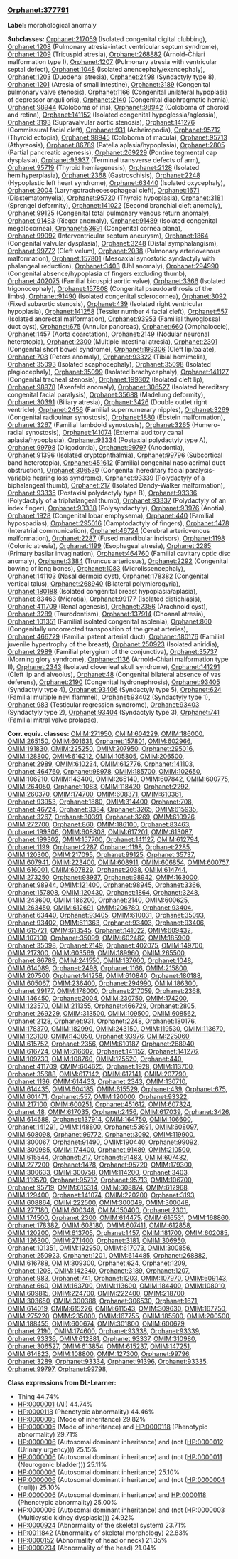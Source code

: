 
### [Orphanet:377791](http://www.orpha.net/ORDO/Orphanet_377791)
**Label:** morphological anomaly

**Subclasses:** [Orphanet:217059](http://www.orpha.net/ORDO/Orphanet_217059) (Isolated congenital digital clubbing), [Orphanet:1208](http://www.orpha.net/ORDO/Orphanet_1208) (Pulmonary atresia-intact ventricular septum syndrome), [Orphanet:1209](http://www.orpha.net/ORDO/Orphanet_1209) (Tricuspid atresia), [Orphanet:268882](http://www.orpha.net/ORDO/Orphanet_268882) (Arnold-Chiari malformation type I), [Orphanet:1207](http://www.orpha.net/ORDO/Orphanet_1207) (Pulmonary atresia with ventricular septal defect), [Orphanet:1048](http://www.orpha.net/ORDO/Orphanet_1048) (Isolated anencephaly/exencephaly), [Orphanet:1203](http://www.orpha.net/ORDO/Orphanet_1203) (Duodenal atresia), [Orphanet:2498](http://www.orpha.net/ORDO/Orphanet_2498) (Syndactyly type 8), [Orphanet:1201](http://www.orpha.net/ORDO/Orphanet_1201) (Atresia of small intestine), [Orphanet:3189](http://www.orpha.net/ORDO/Orphanet_3189) (Congenital pulmonary valve stenosis), [Orphanet:1166](http://www.orpha.net/ORDO/Orphanet_1166) (Congenital unilateral hypoplasia of depressor anguli oris), [Orphanet:2140](http://www.orpha.net/ORDO/Orphanet_2140) (Congenital diaphragmatic hernia), [Orphanet:98944](http://www.orpha.net/ORDO/Orphanet_98944) (Coloboma of iris), [Orphanet:98942](http://www.orpha.net/ORDO/Orphanet_98942) (Coloboma of choroid and retina), [Orphanet:141152](http://www.orpha.net/ORDO/Orphanet_141152) (Isolated congenital hypoglossia/aglossia), [Orphanet:3193](http://www.orpha.net/ORDO/Orphanet_3193) (Supravalvular aortic stenosis), [Orphanet:141276](http://www.orpha.net/ORDO/Orphanet_141276) (Commissural facial cleft), [Orphanet:931](http://www.orpha.net/ORDO/Orphanet_931) (Acheiropodia), [Orphanet:95712](http://www.orpha.net/ORDO/Orphanet_95712) (Thyroid ectopia), [Orphanet:98945](http://www.orpha.net/ORDO/Orphanet_98945) (Coloboma of macula), [Orphanet:95713](http://www.orpha.net/ORDO/Orphanet_95713) (Athyreosis), [Orphanet:86789](http://www.orpha.net/ORDO/Orphanet_86789) (Patella aplasia/hypoplasia), [Orphanet:2805](http://www.orpha.net/ORDO/Orphanet_2805) (Partial pancreatic agenesis), [Orphanet:269229](http://www.orpha.net/ORDO/Orphanet_269229) (Pontine tegmental cap dysplasia), [Orphanet:93937](http://www.orpha.net/ORDO/Orphanet_93937) (Terminal transverse defects of arm), [Orphanet:95719](http://www.orpha.net/ORDO/Orphanet_95719) (Thyroid hemiagenesis), [Orphanet:2128](http://www.orpha.net/ORDO/Orphanet_2128) (Isolated hemihyperplasia), [Orphanet:2368](http://www.orpha.net/ORDO/Orphanet_2368) (Gastroschisis), [Orphanet:2248](http://www.orpha.net/ORDO/Orphanet_2248) (Hypoplastic left heart syndrome), [Orphanet:63440](http://www.orpha.net/ORDO/Orphanet_63440) (Isolated oxycephaly), [Orphanet:2004](http://www.orpha.net/ORDO/Orphanet_2004) (Laryngotracheoesophageal cleft), [Orphanet:1671](http://www.orpha.net/ORDO/Orphanet_1671) (Diastematomyelia), [Orphanet:95720](http://www.orpha.net/ORDO/Orphanet_95720) (Thyroid hypoplasia), [Orphanet:3181](http://www.orpha.net/ORDO/Orphanet_3181) (Sprengel deformity), [Orphanet:141022](http://www.orpha.net/ORDO/Orphanet_141022) (Second branchial cleft anomaly), [Orphanet:99125](http://www.orpha.net/ORDO/Orphanet_99125) (Congenital total pulmonary venous return anomaly), [Orphanet:91483](http://www.orpha.net/ORDO/Orphanet_91483) (Rieger anomaly), [Orphanet:91489](http://www.orpha.net/ORDO/Orphanet_91489) (Isolated congenital megalocornea), [Orphanet:53691](http://www.orpha.net/ORDO/Orphanet_53691) (Congenital cornea plana), [Orphanet:99092](http://www.orpha.net/ORDO/Orphanet_99092) (Interventricular septum aneurysm), [Orphanet:1864](http://www.orpha.net/ORDO/Orphanet_1864) (Congenital valvular dysplasia), [Orphanet:3248](http://www.orpha.net/ORDO/Orphanet_3248) (Distal symphalangism), [Orphanet:99772](http://www.orpha.net/ORDO/Orphanet_99772) (Cleft velum), [Orphanet:2038](http://www.orpha.net/ORDO/Orphanet_2038) (Pulmonary arteriovenous malformation), [Orphanet:157801](http://www.orpha.net/ORDO/Orphanet_157801) (Mesoaxial synostotic syndactyly with phalangeal reduction), [Orphanet:3403](http://www.orpha.net/ORDO/Orphanet_3403) (Uhl anomaly), [Orphanet:294990](http://www.orpha.net/ORDO/Orphanet_294990) (Congenital absence/hypoplasia of fingers excluding thumb), [Orphanet:402075](http://www.orpha.net/ORDO/Orphanet_402075) (Familial bicuspid aortic valve), [Orphanet:3366](http://www.orpha.net/ORDO/Orphanet_3366) (Isolated trigonocephaly), [Orphanet:157808](http://www.orpha.net/ORDO/Orphanet_157808) (Congenital pseudoarthrosis of the limbs), [Orphanet:91490](http://www.orpha.net/ORDO/Orphanet_91490) (Isolated congenital sclerocornea), [Orphanet:3092](http://www.orpha.net/ORDO/Orphanet_3092) (Fixed subaortic stenosis), [Orphanet:439](http://www.orpha.net/ORDO/Orphanet_439) (Isolated right ventricular hypoplasia), [Orphanet:141258](http://www.orpha.net/ORDO/Orphanet_141258) (Tessier number 4 facial cleft), [Orphanet:557](http://www.orpha.net/ORDO/Orphanet_557) (Isolated anorectal malformation), [Orphanet:93953](http://www.orpha.net/ORDO/Orphanet_93953) (Familial thyroglossal duct cyst), [Orphanet:675](http://www.orpha.net/ORDO/Orphanet_675) (Annular pancreas), [Orphanet:660](http://www.orpha.net/ORDO/Orphanet_660) (Omphalocele), [Orphanet:1457](http://www.orpha.net/ORDO/Orphanet_1457) (Aorta coarctation), [Orphanet:2149](http://www.orpha.net/ORDO/Orphanet_2149) (Nodular neuronal heterotopia), [Orphanet:2300](http://www.orpha.net/ORDO/Orphanet_2300) (Multiple intestinal atresia), [Orphanet:2301](http://www.orpha.net/ORDO/Orphanet_2301) (Congenital short bowel syndrome), [Orphanet:199306](http://www.orpha.net/ORDO/Orphanet_199306) (Cleft lip/palate), [Orphanet:708](http://www.orpha.net/ORDO/Orphanet_708) (Peters anomaly), [Orphanet:93322](http://www.orpha.net/ORDO/Orphanet_93322) (Tibial hemimelia), [Orphanet:35093](http://www.orpha.net/ORDO/Orphanet_35093) (Isolated scaphocephaly), [Orphanet:35098](http://www.orpha.net/ORDO/Orphanet_35098) (Isolated plagiocephaly), [Orphanet:35099](http://www.orpha.net/ORDO/Orphanet_35099) (Isolated brachycephaly), [Orphanet:141127](http://www.orpha.net/ORDO/Orphanet_141127) (Congenital tracheal stenosis), [Orphanet:199302](http://www.orpha.net/ORDO/Orphanet_199302) (Isolated cleft lip), [Orphanet:98978](http://www.orpha.net/ORDO/Orphanet_98978) (Axenfeld anomaly), [Orphanet:306527](http://www.orpha.net/ORDO/Orphanet_306527) (Isolated hereditary congenital facial paralysis), [Orphanet:35688](http://www.orpha.net/ORDO/Orphanet_35688) (Madelung deformity), [Orphanet:30391](http://www.orpha.net/ORDO/Orphanet_30391) (Biliary atresia), [Orphanet:3426](http://www.orpha.net/ORDO/Orphanet_3426) (Double outlet right ventricle), [Orphanet:2456](http://www.orpha.net/ORDO/Orphanet_2456) (Familial supernumerary nipples), [Orphanet:3269](http://www.orpha.net/ORDO/Orphanet_3269) (Congenital radioulnar synostosis), [Orphanet:1880](http://www.orpha.net/ORDO/Orphanet_1880) (Ebstein malformation), [Orphanet:3267](http://www.orpha.net/ORDO/Orphanet_3267) (Familial lambdoid synostosis), [Orphanet:3265](http://www.orpha.net/ORDO/Orphanet_3265) (Humero-radial synostosis), [Orphanet:141074](http://www.orpha.net/ORDO/Orphanet_141074) (External auditory canal aplasia/hypoplasia), [Orphanet:93334](http://www.orpha.net/ORDO/Orphanet_93334) (Postaxial polydactyly type A), [Orphanet:99798](http://www.orpha.net/ORDO/Orphanet_99798) (Oligodontia), [Orphanet:99797](http://www.orpha.net/ORDO/Orphanet_99797) (Anodontia), [Orphanet:91396](http://www.orpha.net/ORDO/Orphanet_91396) (Isolated cryptophthalmia), [Orphanet:99796](http://www.orpha.net/ORDO/Orphanet_99796) (Subcortical band heterotopia), [Orphanet:451612](http://www.orpha.net/ORDO/Orphanet_451612) (Familial congenital nasolacrimal duct obstruction), [Orphanet:306530](http://www.orpha.net/ORDO/Orphanet_306530) (Congenital hereditary facial paralysis-variable hearing loss syndrome), [Orphanet:93339](http://www.orpha.net/ORDO/Orphanet_93339) (Polydactyly of a biphalangeal thumb), [Orphanet:217](http://www.orpha.net/ORDO/Orphanet_217) (Isolated Dandy-Walker malformation), [Orphanet:93335](http://www.orpha.net/ORDO/Orphanet_93335) (Postaxial polydactyly type B), [Orphanet:93336](http://www.orpha.net/ORDO/Orphanet_93336) (Polydactyly of a triphalangeal thumb), [Orphanet:93337](http://www.orpha.net/ORDO/Orphanet_93337) (Polydactyly of an index finger), [Orphanet:93338](http://www.orpha.net/ORDO/Orphanet_93338) (Polysyndactyly), [Orphanet:93976](http://www.orpha.net/ORDO/Orphanet_93976) (Anotia), [Orphanet:1928](http://www.orpha.net/ORDO/Orphanet_1928) (Congenital lobar emphysema), [Orphanet:440](http://www.orpha.net/ORDO/Orphanet_440) (Familial hypospadias), [Orphanet:295016](http://www.orpha.net/ORDO/Orphanet_295016) (Camptodactyly of fingers), [Orphanet:1478](http://www.orpha.net/ORDO/Orphanet_1478) (Interatrial communication), [Orphanet:46724](http://www.orpha.net/ORDO/Orphanet_46724) (Cerebral arteriovenous malformation), [Orphanet:2287](http://www.orpha.net/ORDO/Orphanet_2287) (Fused mandibular incisors), [Orphanet:1198](http://www.orpha.net/ORDO/Orphanet_1198) (Colonic atresia), [Orphanet:1199](http://www.orpha.net/ORDO/Orphanet_1199) (Esophageal atresia), [Orphanet:2285](http://www.orpha.net/ORDO/Orphanet_2285) (Primary basilar invagination), [Orphanet:464760](http://www.orpha.net/ORDO/Orphanet_464760) (Familial cavitary optic disc anomaly), [Orphanet:3384](http://www.orpha.net/ORDO/Orphanet_3384) (Truncus arteriosus), [Orphanet:2292](http://www.orpha.net/ORDO/Orphanet_2292) (Congenital bowing of long bones), [Orphanet:1083](http://www.orpha.net/ORDO/Orphanet_1083) (Microlissencephaly), [Orphanet:141103](http://www.orpha.net/ORDO/Orphanet_141103) (Nasal dermoid cyst), [Orphanet:178382](http://www.orpha.net/ORDO/Orphanet_178382) (Congenital vertical talus), [Orphanet:268940](http://www.orpha.net/ORDO/Orphanet_268940) (Bilateral polymicrogyria), [Orphanet:180188](http://www.orpha.net/ORDO/Orphanet_180188) (Isolated congenital breast hypoplasia/aplasia), [Orphanet:83463](http://www.orpha.net/ORDO/Orphanet_83463) (Microtia), [Orphanet:99177](http://www.orpha.net/ORDO/Orphanet_99177) (Isolated distichiasis), [Orphanet:411709](http://www.orpha.net/ORDO/Orphanet_411709) (Renal agenesis), [Orphanet:2356](http://www.orpha.net/ORDO/Orphanet_2356) (Arachnoid cyst), [Orphanet:3289](http://www.orpha.net/ORDO/Orphanet_3289) (Taurodontism), [Orphanet:137914](http://www.orpha.net/ORDO/Orphanet_137914) (Choanal atresia), [Orphanet:101351](http://www.orpha.net/ORDO/Orphanet_101351) (Familial isolated congenital asplenia), [Orphanet:860](http://www.orpha.net/ORDO/Orphanet_860) (Congenitally uncorrected transposition of the great arteries), [Orphanet:466729](http://www.orpha.net/ORDO/Orphanet_466729) (Familial patent arterial duct), [Orphanet:180176](http://www.orpha.net/ORDO/Orphanet_180176) (Familial juvenile hypertrophy of the breast), [Orphanet:250923](http://www.orpha.net/ORDO/Orphanet_250923) (Isolated aniridia), [Orphanet:2989](http://www.orpha.net/ORDO/Orphanet_2989) (Familial pterygium of the conjunctiva), [Orphanet:35737](http://www.orpha.net/ORDO/Orphanet_35737) (Morning glory syndrome), [Orphanet:1136](http://www.orpha.net/ORDO/Orphanet_1136) (Arnold-Chiari malformation type II), [Orphanet:2343](http://www.orpha.net/ORDO/Orphanet_2343) (Isolated cloverleaf skull syndrome), [Orphanet:141291](http://www.orpha.net/ORDO/Orphanet_141291) (Cleft lip and alveolus), [Orphanet:48](http://www.orpha.net/ORDO/Orphanet_48) (Congenital bilateral absence of vas deferens), [Orphanet:2190](http://www.orpha.net/ORDO/Orphanet_2190) (Congenital hydronephrosis), [Orphanet:93405](http://www.orpha.net/ORDO/Orphanet_93405) (Syndactyly type 4), [Orphanet:93406](http://www.orpha.net/ORDO/Orphanet_93406) (Syndactyly type 5), [Orphanet:624](http://www.orpha.net/ORDO/Orphanet_624) (Familial multiple nevi flammei), [Orphanet:93402](http://www.orpha.net/ORDO/Orphanet_93402) (Syndactyly type 1), [Orphanet:983](http://www.orpha.net/ORDO/Orphanet_983) (Testicular regression syndrome), [Orphanet:93403](http://www.orpha.net/ORDO/Orphanet_93403) (Syndactyly type 2), [Orphanet:93404](http://www.orpha.net/ORDO/Orphanet_93404) (Syndactyly type 3), [Orphanet:741](http://www.orpha.net/ORDO/Orphanet_741) (Familial mitral valve prolapse), 

**Corr. equiv. classes:** [OMIM:271950](http://purl.obolibrary.org/obo/OMIM_271950), [OMIM:604229](http://purl.obolibrary.org/obo/OMIM_604229), [OMIM:186000](http://purl.obolibrary.org/obo/OMIM_186000), [OMIM:265150](http://purl.obolibrary.org/obo/OMIM_265150), [OMIM:601631](http://purl.obolibrary.org/obo/OMIM_601631), [Orphanet:157801](http://www.orpha.net/ORDO/Orphanet_157801), [OMIM:602966](http://purl.obolibrary.org/obo/OMIM_602966), [OMIM:191830](http://purl.obolibrary.org/obo/OMIM_191830), [OMIM:225250](http://purl.obolibrary.org/obo/OMIM_225250), [OMIM:207950](http://purl.obolibrary.org/obo/OMIM_207950), [Orphanet:295016](http://www.orpha.net/ORDO/Orphanet_295016), [OMIM:128800](http://purl.obolibrary.org/obo/OMIM_128800), [OMIM:616212](http://purl.obolibrary.org/obo/OMIM_616212), [OMIM:105805](http://purl.obolibrary.org/obo/OMIM_105805), [OMIM:206500](http://purl.obolibrary.org/obo/OMIM_206500), [Orphanet:2989](http://www.orpha.net/ORDO/Orphanet_2989), [OMIM:610234](http://purl.obolibrary.org/obo/OMIM_610234), [OMIM:612776](http://purl.obolibrary.org/obo/OMIM_612776), [Orphanet:141103](http://www.orpha.net/ORDO/Orphanet_141103), [Orphanet:464760](http://www.orpha.net/ORDO/Orphanet_464760), [Orphanet:98978](http://www.orpha.net/ORDO/Orphanet_98978), [OMIM:185700](http://purl.obolibrary.org/obo/OMIM_185700), [OMIM:102650](http://purl.obolibrary.org/obo/OMIM_102650), [OMIM:106210](http://purl.obolibrary.org/obo/OMIM_106210), [OMIM:143400](http://purl.obolibrary.org/obo/OMIM_143400), [OMIM:265140](http://purl.obolibrary.org/obo/OMIM_265140), [OMIM:607842](http://purl.obolibrary.org/obo/OMIM_607842), [OMIM:600775](http://purl.obolibrary.org/obo/OMIM_600775), [OMIM:264050](http://purl.obolibrary.org/obo/OMIM_264050), [Orphanet:1083](http://www.orpha.net/ORDO/Orphanet_1083), [OMIM:118420](http://purl.obolibrary.org/obo/OMIM_118420), [Orphanet:2292](http://www.orpha.net/ORDO/Orphanet_2292), [OMIM:260370](http://purl.obolibrary.org/obo/OMIM_260370), [OMIM:174700](http://purl.obolibrary.org/obo/OMIM_174700), [OMIM:608371](http://purl.obolibrary.org/obo/OMIM_608371), [OMIM:610361](http://purl.obolibrary.org/obo/OMIM_610361), [Orphanet:93953](http://www.orpha.net/ORDO/Orphanet_93953), [Orphanet:1880](http://www.orpha.net/ORDO/Orphanet_1880), [OMIM:314400](http://purl.obolibrary.org/obo/OMIM_314400), [Orphanet:708](http://www.orpha.net/ORDO/Orphanet_708), [Orphanet:46724](http://www.orpha.net/ORDO/Orphanet_46724), [Orphanet:3384](http://www.orpha.net/ORDO/Orphanet_3384), [Orphanet:3265](http://www.orpha.net/ORDO/Orphanet_3265), [OMIM:615935](http://purl.obolibrary.org/obo/OMIM_615935), [Orphanet:3267](http://www.orpha.net/ORDO/Orphanet_3267), [Orphanet:30391](http://www.orpha.net/ORDO/Orphanet_30391), [Orphanet:3269](http://www.orpha.net/ORDO/Orphanet_3269), [OMIM:610926](http://purl.obolibrary.org/obo/OMIM_610926), [OMIM:272700](http://purl.obolibrary.org/obo/OMIM_272700), [Orphanet:860](http://www.orpha.net/ORDO/Orphanet_860), [OMIM:186100](http://purl.obolibrary.org/obo/OMIM_186100), [Orphanet:83463](http://www.orpha.net/ORDO/Orphanet_83463), [Orphanet:199306](http://www.orpha.net/ORDO/Orphanet_199306), [OMIM:608808](http://purl.obolibrary.org/obo/OMIM_608808), [OMIM:617201](http://purl.obolibrary.org/obo/OMIM_617201), [OMIM:613087](http://purl.obolibrary.org/obo/OMIM_613087), [Orphanet:199302](http://www.orpha.net/ORDO/Orphanet_199302), [OMIM:157700](http://purl.obolibrary.org/obo/OMIM_157700), [Orphanet:141127](http://www.orpha.net/ORDO/Orphanet_141127), [OMIM:612794](http://purl.obolibrary.org/obo/OMIM_612794), [Orphanet:1199](http://www.orpha.net/ORDO/Orphanet_1199), [Orphanet:2287](http://www.orpha.net/ORDO/Orphanet_2287), [Orphanet:1198](http://www.orpha.net/ORDO/Orphanet_1198), [Orphanet:2285](http://www.orpha.net/ORDO/Orphanet_2285), [OMIM:120300](http://purl.obolibrary.org/obo/OMIM_120300), [OMIM:217095](http://purl.obolibrary.org/obo/OMIM_217095), [Orphanet:99125](http://www.orpha.net/ORDO/Orphanet_99125), [Orphanet:35737](http://www.orpha.net/ORDO/Orphanet_35737), [OMIM:607941](http://purl.obolibrary.org/obo/OMIM_607941), [OMIM:223400](http://purl.obolibrary.org/obo/OMIM_223400), [OMIM:608911](http://purl.obolibrary.org/obo/OMIM_608911), [OMIM:606854](http://purl.obolibrary.org/obo/OMIM_606854), [OMIM:600757](http://purl.obolibrary.org/obo/OMIM_600757), [OMIM:616001](http://purl.obolibrary.org/obo/OMIM_616001), [OMIM:607829](http://purl.obolibrary.org/obo/OMIM_607829), [Orphanet:2038](http://www.orpha.net/ORDO/Orphanet_2038), [OMIM:614744](http://purl.obolibrary.org/obo/OMIM_614744), [OMIM:273250](http://purl.obolibrary.org/obo/OMIM_273250), [Orphanet:93937](http://www.orpha.net/ORDO/Orphanet_93937), [Orphanet:98942](http://www.orpha.net/ORDO/Orphanet_98942), [OMIM:163000](http://purl.obolibrary.org/obo/OMIM_163000), [Orphanet:98944](http://www.orpha.net/ORDO/Orphanet_98944), [OMIM:121400](http://purl.obolibrary.org/obo/OMIM_121400), [Orphanet:98945](http://www.orpha.net/ORDO/Orphanet_98945), [Orphanet:3366](http://www.orpha.net/ORDO/Orphanet_3366), [Orphanet:157808](http://www.orpha.net/ORDO/Orphanet_157808), [OMIM:120430](http://purl.obolibrary.org/obo/OMIM_120430), [Orphanet:1864](http://www.orpha.net/ORDO/Orphanet_1864), [Orphanet:3248](http://www.orpha.net/ORDO/Orphanet_3248), [OMIM:243600](http://purl.obolibrary.org/obo/OMIM_243600), [OMIM:186200](http://purl.obolibrary.org/obo/OMIM_186200), [Orphanet:2140](http://www.orpha.net/ORDO/Orphanet_2140), [OMIM:600625](http://purl.obolibrary.org/obo/OMIM_600625), [OMIM:263450](http://purl.obolibrary.org/obo/OMIM_263450), [OMIM:612691](http://purl.obolibrary.org/obo/OMIM_612691), [OMIM:206780](http://purl.obolibrary.org/obo/OMIM_206780), [Orphanet:93404](http://www.orpha.net/ORDO/Orphanet_93404), [Orphanet:63440](http://www.orpha.net/ORDO/Orphanet_63440), [Orphanet:93405](http://www.orpha.net/ORDO/Orphanet_93405), [OMIM:610031](http://purl.obolibrary.org/obo/OMIM_610031), [Orphanet:35093](http://www.orpha.net/ORDO/Orphanet_35093), [Orphanet:93402](http://www.orpha.net/ORDO/Orphanet_93402), [OMIM:611363](http://purl.obolibrary.org/obo/OMIM_611363), [Orphanet:93403](http://www.orpha.net/ORDO/Orphanet_93403), [Orphanet:93406](http://www.orpha.net/ORDO/Orphanet_93406), [OMIM:615721](http://purl.obolibrary.org/obo/OMIM_615721), [OMIM:613545](http://purl.obolibrary.org/obo/OMIM_613545), [Orphanet:141022](http://www.orpha.net/ORDO/Orphanet_141022), [OMIM:609432](http://purl.obolibrary.org/obo/OMIM_609432), [OMIM:107100](http://purl.obolibrary.org/obo/OMIM_107100), [Orphanet:35099](http://www.orpha.net/ORDO/Orphanet_35099), [OMIM:602482](http://purl.obolibrary.org/obo/OMIM_602482), [OMIM:185900](http://purl.obolibrary.org/obo/OMIM_185900), [Orphanet:35098](http://www.orpha.net/ORDO/Orphanet_35098), [Orphanet:2149](http://www.orpha.net/ORDO/Orphanet_2149), [Orphanet:402075](http://www.orpha.net/ORDO/Orphanet_402075), [OMIM:149700](http://purl.obolibrary.org/obo/OMIM_149700), [OMIM:217300](http://purl.obolibrary.org/obo/OMIM_217300), [OMIM:603569](http://purl.obolibrary.org/obo/OMIM_603569), [OMIM:189960](http://purl.obolibrary.org/obo/OMIM_189960), [OMIM:265500](http://purl.obolibrary.org/obo/OMIM_265500), [Orphanet:86789](http://www.orpha.net/ORDO/Orphanet_86789), [OMIM:241550](http://purl.obolibrary.org/obo/OMIM_241550), [OMIM:137600](http://purl.obolibrary.org/obo/OMIM_137600), [Orphanet:1048](http://www.orpha.net/ORDO/Orphanet_1048), [OMIM:614089](http://purl.obolibrary.org/obo/OMIM_614089), [Orphanet:2498](http://www.orpha.net/ORDO/Orphanet_2498), [Orphanet:1166](http://www.orpha.net/ORDO/Orphanet_1166), [OMIM:215800](http://purl.obolibrary.org/obo/OMIM_215800), [OMIM:207500](http://purl.obolibrary.org/obo/OMIM_207500), [Orphanet:141258](http://www.orpha.net/ORDO/Orphanet_141258), [OMIM:610840](http://purl.obolibrary.org/obo/OMIM_610840), [Orphanet:180188](http://www.orpha.net/ORDO/Orphanet_180188), [OMIM:605067](http://purl.obolibrary.org/obo/OMIM_605067), [OMIM:236400](http://purl.obolibrary.org/obo/OMIM_236400), [Orphanet:294990](http://www.orpha.net/ORDO/Orphanet_294990), [OMIM:186300](http://purl.obolibrary.org/obo/OMIM_186300), [Orphanet:99177](http://www.orpha.net/ORDO/Orphanet_99177), [OMIM:178000](http://purl.obolibrary.org/obo/OMIM_178000), [Orphanet:217059](http://www.orpha.net/ORDO/Orphanet_217059), [Orphanet:2368](http://www.orpha.net/ORDO/Orphanet_2368), [OMIM:146450](http://purl.obolibrary.org/obo/OMIM_146450), [Orphanet:2004](http://www.orpha.net/ORDO/Orphanet_2004), [OMIM:230750](http://purl.obolibrary.org/obo/OMIM_230750), [OMIM:174200](http://purl.obolibrary.org/obo/OMIM_174200), [OMIM:123570](http://purl.obolibrary.org/obo/OMIM_123570), [OMIM:211355](http://purl.obolibrary.org/obo/OMIM_211355), [Orphanet:466729](http://www.orpha.net/ORDO/Orphanet_466729), [Orphanet:2805](http://www.orpha.net/ORDO/Orphanet_2805), [Orphanet:269229](http://www.orpha.net/ORDO/Orphanet_269229), [OMIM:313500](http://purl.obolibrary.org/obo/OMIM_313500), [OMIM:109500](http://purl.obolibrary.org/obo/OMIM_109500), [OMIM:608562](http://purl.obolibrary.org/obo/OMIM_608562), [Orphanet:2128](http://www.orpha.net/ORDO/Orphanet_2128), [Orphanet:931](http://www.orpha.net/ORDO/Orphanet_931), [Orphanet:2248](http://www.orpha.net/ORDO/Orphanet_2248), [Orphanet:180176](http://www.orpha.net/ORDO/Orphanet_180176), [OMIM:178370](http://purl.obolibrary.org/obo/OMIM_178370), [OMIM:182990](http://purl.obolibrary.org/obo/OMIM_182990), [OMIM:243150](http://purl.obolibrary.org/obo/OMIM_243150), [OMIM:119530](http://purl.obolibrary.org/obo/OMIM_119530), [OMIM:113670](http://purl.obolibrary.org/obo/OMIM_113670), [OMIM:123100](http://purl.obolibrary.org/obo/OMIM_123100), [OMIM:143050](http://purl.obolibrary.org/obo/OMIM_143050), [Orphanet:93976](http://www.orpha.net/ORDO/Orphanet_93976), [OMIM:225060](http://purl.obolibrary.org/obo/OMIM_225060), [OMIM:615752](http://purl.obolibrary.org/obo/OMIM_615752), [Orphanet:2356](http://www.orpha.net/ORDO/Orphanet_2356), [OMIM:610187](http://purl.obolibrary.org/obo/OMIM_610187), [Orphanet:268940](http://www.orpha.net/ORDO/Orphanet_268940), [OMIM:616724](http://purl.obolibrary.org/obo/OMIM_616724), [OMIM:616602](http://purl.obolibrary.org/obo/OMIM_616602), [Orphanet:141152](http://www.orpha.net/ORDO/Orphanet_141152), [Orphanet:141276](http://www.orpha.net/ORDO/Orphanet_141276), [OMIM:109730](http://purl.obolibrary.org/obo/OMIM_109730), [OMIM:108760](http://purl.obolibrary.org/obo/OMIM_108760), [OMIM:125520](http://purl.obolibrary.org/obo/OMIM_125520), [Orphanet:440](http://www.orpha.net/ORDO/Orphanet_440), [Orphanet:411709](http://www.orpha.net/ORDO/Orphanet_411709), [OMIM:604625](http://purl.obolibrary.org/obo/OMIM_604625), [Orphanet:1928](http://www.orpha.net/ORDO/Orphanet_1928), [OMIM:113700](http://purl.obolibrary.org/obo/OMIM_113700), [Orphanet:35688](http://www.orpha.net/ORDO/Orphanet_35688), [OMIM:617142](http://purl.obolibrary.org/obo/OMIM_617142), [OMIM:617141](http://purl.obolibrary.org/obo/OMIM_617141), [OMIM:207790](http://purl.obolibrary.org/obo/OMIM_207790), [Orphanet:1136](http://www.orpha.net/ORDO/Orphanet_1136), [OMIM:614433](http://purl.obolibrary.org/obo/OMIM_614433), [Orphanet:2343](http://www.orpha.net/ORDO/Orphanet_2343), [OMIM:130710](http://purl.obolibrary.org/obo/OMIM_130710), [OMIM:614435](http://purl.obolibrary.org/obo/OMIM_614435), [OMIM:604185](http://purl.obolibrary.org/obo/OMIM_604185), [OMIM:615529](http://purl.obolibrary.org/obo/OMIM_615529), [Orphanet:439](http://www.orpha.net/ORDO/Orphanet_439), [Orphanet:675](http://www.orpha.net/ORDO/Orphanet_675), [OMIM:601471](http://purl.obolibrary.org/obo/OMIM_601471), [Orphanet:557](http://www.orpha.net/ORDO/Orphanet_557), [OMIM:120000](http://purl.obolibrary.org/obo/OMIM_120000), [Orphanet:93322](http://www.orpha.net/ORDO/Orphanet_93322), [OMIM:217100](http://purl.obolibrary.org/obo/OMIM_217100), [OMIM:600251](http://purl.obolibrary.org/obo/OMIM_600251), [Orphanet:451612](http://www.orpha.net/ORDO/Orphanet_451612), [OMIM:607324](http://purl.obolibrary.org/obo/OMIM_607324), [Orphanet:48](http://www.orpha.net/ORDO/Orphanet_48), [OMIM:617035](http://purl.obolibrary.org/obo/OMIM_617035), [Orphanet:2456](http://www.orpha.net/ORDO/Orphanet_2456), [OMIM:617039](http://purl.obolibrary.org/obo/OMIM_617039), [Orphanet:3426](http://www.orpha.net/ORDO/Orphanet_3426), [OMIM:614688](http://purl.obolibrary.org/obo/OMIM_614688), [Orphanet:137914](http://www.orpha.net/ORDO/Orphanet_137914), [OMIM:164750](http://purl.obolibrary.org/obo/OMIM_164750), [OMIM:106600](http://purl.obolibrary.org/obo/OMIM_106600), [Orphanet:141291](http://www.orpha.net/ORDO/Orphanet_141291), [OMIM:148800](http://purl.obolibrary.org/obo/OMIM_148800), [Orphanet:53691](http://www.orpha.net/ORDO/Orphanet_53691), [OMIM:608097](http://purl.obolibrary.org/obo/OMIM_608097), [OMIM:608098](http://purl.obolibrary.org/obo/OMIM_608098), [Orphanet:99772](http://www.orpha.net/ORDO/Orphanet_99772), [Orphanet:3092](http://www.orpha.net/ORDO/Orphanet_3092), [OMIM:119900](http://purl.obolibrary.org/obo/OMIM_119900), [OMIM:300067](http://purl.obolibrary.org/obo/OMIM_300067), [Orphanet:91490](http://www.orpha.net/ORDO/Orphanet_91490), [OMIM:190440](http://purl.obolibrary.org/obo/OMIM_190440), [Orphanet:99092](http://www.orpha.net/ORDO/Orphanet_99092), [OMIM:300985](http://purl.obolibrary.org/obo/OMIM_300985), [OMIM:174400](http://purl.obolibrary.org/obo/OMIM_174400), [Orphanet:91489](http://www.orpha.net/ORDO/Orphanet_91489), [OMIM:210500](http://purl.obolibrary.org/obo/OMIM_210500), [OMIM:615544](http://purl.obolibrary.org/obo/OMIM_615544), [Orphanet:217](http://www.orpha.net/ORDO/Orphanet_217), [Orphanet:91483](http://www.orpha.net/ORDO/Orphanet_91483), [OMIM:607432](http://purl.obolibrary.org/obo/OMIM_607432), [OMIM:277200](http://purl.obolibrary.org/obo/OMIM_277200), [Orphanet:1478](http://www.orpha.net/ORDO/Orphanet_1478), [Orphanet:95720](http://www.orpha.net/ORDO/Orphanet_95720), [OMIM:179300](http://purl.obolibrary.org/obo/OMIM_179300), [OMIM:300633](http://purl.obolibrary.org/obo/OMIM_300633), [OMIM:300758](http://purl.obolibrary.org/obo/OMIM_300758), [OMIM:114200](http://purl.obolibrary.org/obo/OMIM_114200), [Orphanet:3403](http://www.orpha.net/ORDO/Orphanet_3403), [OMIM:119570](http://purl.obolibrary.org/obo/OMIM_119570), [Orphanet:95712](http://www.orpha.net/ORDO/Orphanet_95712), [Orphanet:95713](http://www.orpha.net/ORDO/Orphanet_95713), [OMIM:106700](http://purl.obolibrary.org/obo/OMIM_106700), [Orphanet:95719](http://www.orpha.net/ORDO/Orphanet_95719), [OMIM:615314](http://purl.obolibrary.org/obo/OMIM_615314), [OMIM:608874](http://purl.obolibrary.org/obo/OMIM_608874), [OMIM:612968](http://purl.obolibrary.org/obo/OMIM_612968), [OMIM:129400](http://purl.obolibrary.org/obo/OMIM_129400), [Orphanet:141074](http://www.orpha.net/ORDO/Orphanet_141074), [OMIM:220200](http://purl.obolibrary.org/obo/OMIM_220200), [Orphanet:3193](http://www.orpha.net/ORDO/Orphanet_3193), [OMIM:608864](http://purl.obolibrary.org/obo/OMIM_608864), [OMIM:222500](http://purl.obolibrary.org/obo/OMIM_222500), [OMIM:300049](http://purl.obolibrary.org/obo/OMIM_300049), [OMIM:300048](http://purl.obolibrary.org/obo/OMIM_300048), [OMIM:277180](http://purl.obolibrary.org/obo/OMIM_277180), [OMIM:600348](http://purl.obolibrary.org/obo/OMIM_600348), [OMIM:150400](http://purl.obolibrary.org/obo/OMIM_150400), [Orphanet:2301](http://www.orpha.net/ORDO/Orphanet_2301), [OMIM:174500](http://purl.obolibrary.org/obo/OMIM_174500), [Orphanet:2300](http://www.orpha.net/ORDO/Orphanet_2300), [OMIM:614475](http://purl.obolibrary.org/obo/OMIM_614475), [OMIM:616531](http://purl.obolibrary.org/obo/OMIM_616531), [OMIM:168860](http://purl.obolibrary.org/obo/OMIM_168860), [Orphanet:178382](http://www.orpha.net/ORDO/Orphanet_178382), [OMIM:608180](http://purl.obolibrary.org/obo/OMIM_608180), [OMIM:607411](http://purl.obolibrary.org/obo/OMIM_607411), [OMIM:612858](http://purl.obolibrary.org/obo/OMIM_612858), [OMIM:120200](http://purl.obolibrary.org/obo/OMIM_120200), [OMIM:613705](http://purl.obolibrary.org/obo/OMIM_613705), [Orphanet:1457](http://www.orpha.net/ORDO/Orphanet_1457), [OMIM:181700](http://purl.obolibrary.org/obo/OMIM_181700), [OMIM:602085](http://purl.obolibrary.org/obo/OMIM_602085), [OMIM:126300](http://purl.obolibrary.org/obo/OMIM_126300), [OMIM:271400](http://purl.obolibrary.org/obo/OMIM_271400), [Orphanet:3181](http://www.orpha.net/ORDO/Orphanet_3181), [OMIM:306950](http://purl.obolibrary.org/obo/OMIM_306950), [Orphanet:101351](http://www.orpha.net/ORDO/Orphanet_101351), [OMIM:192950](http://purl.obolibrary.org/obo/OMIM_192950), [OMIM:617073](http://purl.obolibrary.org/obo/OMIM_617073), [OMIM:300856](http://purl.obolibrary.org/obo/OMIM_300856), [Orphanet:250923](http://www.orpha.net/ORDO/Orphanet_250923), [Orphanet:1201](http://www.orpha.net/ORDO/Orphanet_1201), [OMIM:614485](http://purl.obolibrary.org/obo/OMIM_614485), [Orphanet:268882](http://www.orpha.net/ORDO/Orphanet_268882), [OMIM:616788](http://purl.obolibrary.org/obo/OMIM_616788), [OMIM:309300](http://purl.obolibrary.org/obo/OMIM_309300), [Orphanet:624](http://www.orpha.net/ORDO/Orphanet_624), [Orphanet:1209](http://www.orpha.net/ORDO/Orphanet_1209), [Orphanet:1208](http://www.orpha.net/ORDO/Orphanet_1208), [OMIM:142340](http://purl.obolibrary.org/obo/OMIM_142340), [Orphanet:3189](http://www.orpha.net/ORDO/Orphanet_3189), [Orphanet:1207](http://www.orpha.net/ORDO/Orphanet_1207), [Orphanet:983](http://www.orpha.net/ORDO/Orphanet_983), [Orphanet:741](http://www.orpha.net/ORDO/Orphanet_741), [Orphanet:1203](http://www.orpha.net/ORDO/Orphanet_1203), [OMIM:107970](http://purl.obolibrary.org/obo/OMIM_107970), [OMIM:609143](http://purl.obolibrary.org/obo/OMIM_609143), [Orphanet:660](http://www.orpha.net/ORDO/Orphanet_660), [OMIM:163700](http://purl.obolibrary.org/obo/OMIM_163700), [OMIM:113600](http://purl.obolibrary.org/obo/OMIM_113600), [OMIM:184400](http://purl.obolibrary.org/obo/OMIM_184400), [OMIM:108010](http://purl.obolibrary.org/obo/OMIM_108010), [OMIM:609815](http://purl.obolibrary.org/obo/OMIM_609815), [OMIM:224700](http://purl.obolibrary.org/obo/OMIM_224700), [OMIM:222400](http://purl.obolibrary.org/obo/OMIM_222400), [OMIM:218700](http://purl.obolibrary.org/obo/OMIM_218700), [OMIM:303650](http://purl.obolibrary.org/obo/OMIM_303650), [OMIM:300388](http://purl.obolibrary.org/obo/OMIM_300388), [Orphanet:306530](http://www.orpha.net/ORDO/Orphanet_306530), [Orphanet:1671](http://www.orpha.net/ORDO/Orphanet_1671), [OMIM:614019](http://purl.obolibrary.org/obo/OMIM_614019), [OMIM:615226](http://purl.obolibrary.org/obo/OMIM_615226), [OMIM:611543](http://purl.obolibrary.org/obo/OMIM_611543), [OMIM:309630](http://purl.obolibrary.org/obo/OMIM_309630), [OMIM:167750](http://purl.obolibrary.org/obo/OMIM_167750), [OMIM:275220](http://purl.obolibrary.org/obo/OMIM_275220), [OMIM:235000](http://purl.obolibrary.org/obo/OMIM_235000), [OMIM:167755](http://purl.obolibrary.org/obo/OMIM_167755), [OMIM:185500](http://purl.obolibrary.org/obo/OMIM_185500), [OMIM:200500](http://purl.obolibrary.org/obo/OMIM_200500), [OMIM:188455](http://purl.obolibrary.org/obo/OMIM_188455), [OMIM:600674](http://purl.obolibrary.org/obo/OMIM_600674), [OMIM:301800](http://purl.obolibrary.org/obo/OMIM_301800), [OMIM:600679](http://purl.obolibrary.org/obo/OMIM_600679), [Orphanet:2190](http://www.orpha.net/ORDO/Orphanet_2190), [OMIM:174600](http://purl.obolibrary.org/obo/OMIM_174600), [Orphanet:93338](http://www.orpha.net/ORDO/Orphanet_93338), [Orphanet:93339](http://www.orpha.net/ORDO/Orphanet_93339), [Orphanet:93336](http://www.orpha.net/ORDO/Orphanet_93336), [OMIM:612881](http://purl.obolibrary.org/obo/OMIM_612881), [Orphanet:93337](http://www.orpha.net/ORDO/Orphanet_93337), [OMIM:310980](http://purl.obolibrary.org/obo/OMIM_310980), [Orphanet:306527](http://www.orpha.net/ORDO/Orphanet_306527), [OMIM:613854](http://purl.obolibrary.org/obo/OMIM_613854), [OMIM:615237](http://purl.obolibrary.org/obo/OMIM_615237), [OMIM:147251](http://purl.obolibrary.org/obo/OMIM_147251), [OMIM:614823](http://purl.obolibrary.org/obo/OMIM_614823), [OMIM:108800](http://purl.obolibrary.org/obo/OMIM_108800), [OMIM:127300](http://purl.obolibrary.org/obo/OMIM_127300), [Orphanet:99796](http://www.orpha.net/ORDO/Orphanet_99796), [Orphanet:3289](http://www.orpha.net/ORDO/Orphanet_3289), [Orphanet:93334](http://www.orpha.net/ORDO/Orphanet_93334), [Orphanet:91396](http://www.orpha.net/ORDO/Orphanet_91396), [Orphanet:93335](http://www.orpha.net/ORDO/Orphanet_93335), [Orphanet:99797](http://www.orpha.net/ORDO/Orphanet_99797), [Orphanet:99798](http://www.orpha.net/ORDO/Orphanet_99798), 

**Class expressions from DL-Learner:**

- Thing 44.74%
- [HP:0000001](http://purl.obolibrary.org/obo/HP_0000001) (All) 44.74%
- [HP:0000118](http://purl.obolibrary.org/obo/HP_0000118) (Phenotypic abnormality) 44.46%
- [HP:0000005](http://purl.obolibrary.org/obo/HP_0000005) (Mode of inheritance) 29.82%
- [HP:0000005](http://purl.obolibrary.org/obo/HP_0000005) (Mode of inheritance) and [HP:0000118](http://purl.obolibrary.org/obo/HP_0000118) (Phenotypic abnormality) 29.71%
- [HP:0000006](http://purl.obolibrary.org/obo/HP_0000006) (Autosomal dominant inheritance) and (not ([HP:0000012](http://purl.obolibrary.org/obo/HP_0000012) (Urinary urgency))) 25.15%
- [HP:0000006](http://purl.obolibrary.org/obo/HP_0000006) (Autosomal dominant inheritance) and (not ([HP:0000011](http://purl.obolibrary.org/obo/HP_0000011) (Neurogenic bladder))) 25.11%
- [HP:0000006](http://purl.obolibrary.org/obo/HP_0000006) (Autosomal dominant inheritance) 25.10%
- [HP:0000006](http://purl.obolibrary.org/obo/HP_0000006) (Autosomal dominant inheritance) and (not ([HP:0000004](http://purl.obolibrary.org/obo/HP_0000004) (null))) 25.10%
- [HP:0000006](http://purl.obolibrary.org/obo/HP_0000006) (Autosomal dominant inheritance) and [HP:0000118](http://purl.obolibrary.org/obo/HP_0000118) (Phenotypic abnormality) 25.00%
- [HP:0000006](http://purl.obolibrary.org/obo/HP_0000006) (Autosomal dominant inheritance) and (not ([HP:0000003](http://purl.obolibrary.org/obo/HP_0000003) (Multicystic kidney dysplasia))) 24.92%
- [HP:0000924](http://purl.obolibrary.org/obo/HP_0000924) (Abnormality of the skeletal system) 23.71%
- [HP:0011842](http://purl.obolibrary.org/obo/HP_0011842) (Abnormality of skeletal morphology) 22.83%
- [HP:0000152](http://purl.obolibrary.org/obo/HP_0000152) (Abnormality of head or neck) 21.35%
- [HP:0000234](http://purl.obolibrary.org/obo/HP_0000234) (Abnormality of the head) 21.04%


